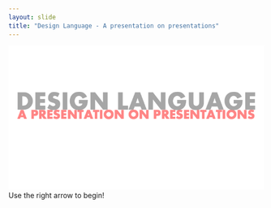 ```yaml
---
layout: slide
title: "Design Language - A presentation on presentations"
---
```


![slide01](/assets/_images/Slide1.png)
Use the right arrow to begin!
